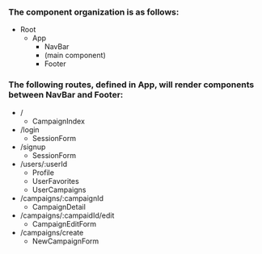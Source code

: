 ### The component organization is as follows:

* Root
    * App
        * NavBar
        * (main component)
        * Footer
        
### The following routes, defined in App, will render components between NavBar and Footer:

* /
    * CampaignIndex
* /login
    * SessionForm
* /signup
    * SessionForm
* /users/:userId
    * Profile
    * UserFavorites
    * UserCampaigns
* /campaigns/:campaignId
    * CampaignDetail
* /campaigns/:campaidId/edit
    * CampaignEditForm 
* /campaigns/create
    * NewCampaignForm
